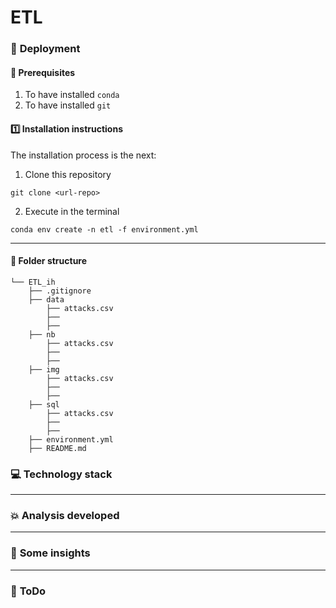 # ETL 


### :nut_and_bolt: **Deployment**
#### :key: Prerequisites
1. To have installed `conda`
2. To have installed `git`

#### :one: Installation instructions
The installation process is the next:
  1. Clone this repository
   
    git clone <url-repo>

  2. Execute in the terminal
   
    conda env create -n etl -f environment.yml

----
#### :file_folder: **Folder structure**
```
└── ETL_ih
    ├── .gitignore
    ├── data
        ├── attacks.csv
        ├── 
        ├──      
    ├── nb
        ├── attacks.csv
        ├── 
        ├──     
    ├── img
        ├── attacks.csv
        ├── 
        ├──    
    ├── sql
        ├── attacks.csv
        ├── 
        ├──  
    ├── environment.yml
    ├── README.md   
```



### :computer: **Technology stack**

------
### :boom: **Analysis developed**
   

----
### :pushpin: **Some insights**




---








### :shit: **ToDo**
